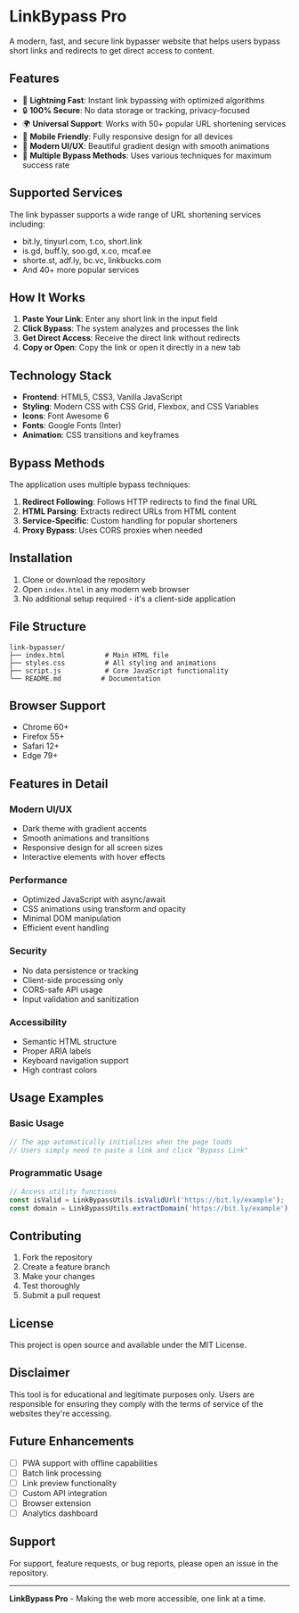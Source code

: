 # LinkBypass Pro

A modern, fast, and secure link bypasser website that helps users bypass short links and redirects to get direct access to content.

## Features

- 🚀 **Lightning Fast**: Instant link bypassing with optimized algorithms
- 🔒 **100% Secure**: No data storage or tracking, privacy-focused
- 🌍 **Universal Support**: Works with 50+ popular URL shortening services
- 📱 **Mobile Friendly**: Fully responsive design for all devices
- 🎨 **Modern UI/UX**: Beautiful gradient design with smooth animations
- 🔗 **Multiple Bypass Methods**: Uses various techniques for maximum success rate

## Supported Services

The link bypasser supports a wide range of URL shortening services including:

- bit.ly, tinyurl.com, t.co, short.link
- is.gd, buff.ly, soo.gd, x.co, mcaf.ee
- shorte.st, adf.ly, bc.vc, linkbucks.com
- And 40+ more popular services

## How It Works

1. **Paste Your Link**: Enter any short link in the input field
2. **Click Bypass**: The system analyzes and processes the link
3. **Get Direct Access**: Receive the direct link without redirects
4. **Copy or Open**: Copy the link or open it directly in a new tab

## Technology Stack

- **Frontend**: HTML5, CSS3, Vanilla JavaScript
- **Styling**: Modern CSS with CSS Grid, Flexbox, and CSS Variables
- **Icons**: Font Awesome 6
- **Fonts**: Google Fonts (Inter)
- **Animation**: CSS transitions and keyframes

## Bypass Methods

The application uses multiple bypass techniques:

1. **Redirect Following**: Follows HTTP redirects to find the final URL
2. **HTML Parsing**: Extracts redirect URLs from HTML content
3. **Service-Specific**: Custom handling for popular shorteners
4. **Proxy Bypass**: Uses CORS proxies when needed

## Installation

1. Clone or download the repository
2. Open `index.html` in any modern web browser
3. No additional setup required - it's a client-side application

## File Structure

```
link-bypasser/
├── index.html          # Main HTML file
├── styles.css          # All styling and animations
├── script.js           # Core JavaScript functionality
└── README.md          # Documentation
```

## Browser Support

- Chrome 60+
- Firefox 55+
- Safari 12+
- Edge 79+

## Features in Detail

### Modern UI/UX
- Dark theme with gradient accents
- Smooth animations and transitions
- Responsive design for all screen sizes
- Interactive elements with hover effects

### Performance
- Optimized JavaScript with async/await
- CSS animations using transform and opacity
- Minimal DOM manipulation
- Efficient event handling

### Security
- No data persistence or tracking
- Client-side processing only
- CORS-safe API usage
- Input validation and sanitization

### Accessibility
- Semantic HTML structure
- Proper ARIA labels
- Keyboard navigation support
- High contrast colors

## Usage Examples

### Basic Usage
```javascript
// The app automatically initializes when the page loads
// Users simply need to paste a link and click "Bypass Link"
```

### Programmatic Usage
```javascript
// Access utility functions
const isValid = LinkBypassUtils.isValidUrl('https://bit.ly/example');
const domain = LinkBypassUtils.extractDomain('https://bit.ly/example');
```

## Contributing

1. Fork the repository
2. Create a feature branch
3. Make your changes
4. Test thoroughly
5. Submit a pull request

## License

This project is open source and available under the MIT License.

## Disclaimer

This tool is for educational and legitimate purposes only. Users are responsible for ensuring they comply with the terms of service of the websites they're accessing.

## Future Enhancements

- [ ] PWA support with offline capabilities
- [ ] Batch link processing
- [ ] Link preview functionality
- [ ] Custom API integration
- [ ] Browser extension
- [ ] Analytics dashboard

## Support

For support, feature requests, or bug reports, please open an issue in the repository.

---

**LinkBypass Pro** - Making the web more accessible, one link at a time.
